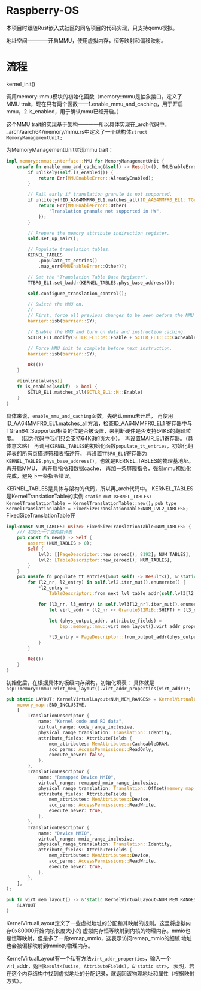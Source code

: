 # Raspberry-OS
本项目时跟随Rust嵌入式社区的同名项目的代码实现，只支持qemu模拟。

地址空间————开启MMU，使用虚拟内存，恒等映射和偏移映射。

# 流程
kernel_init()

调用memory::mmu模块的初始化函数（memory::mmu是抽象接口，定义了MMU trait，现在只有两个函数——1.enable_mmu_and_caching，用于开启mmu，2.is_enabled，用于确认mmu已经开启。）

这个MMU trait的实现基于架构————所以具体实现在_arch代码中。
_arch/aarch64/memory/mmu.rs中定义了一个结构体`struct MemoryManagementUnit;`

为MemoryManagementUnit实现mmu trait：
```rust
impl memory::mmu::interface::MMU for MemoryManagementUnit {
    unsafe fn enable_mmu_and_caching(&self) -> Result<(), MMUEnableError> {
        if unlikely(self.is_enabled()) {
            return Err(MMUEnableError::AlreadyEnabled);
        }

        // Fail early if translation granule is not supported.
        if unlikely(!ID_AA64MMFR0_EL1.matches_all(ID_AA64MMFR0_EL1::TGran64::Supported)) {
            return Err(MMUEnableError::Other(
                "Translation granule not supported in HW",
            ));
        }

        // Prepare the memory attribute indirection register.
        self.set_up_mair();

        // Populate translation tables.
        KERNEL_TABLES
            .populate_tt_entries()
            .map_err(MMUEnableError::Other)?;

        // Set the "Translation Table Base Register".
        TTBR0_EL1.set_baddr(KERNEL_TABLES.phys_base_address());

        self.configure_translation_control();

        // Switch the MMU on.
        //
        // First, force all previous changes to be seen before the MMU is enabled.
        barrier::isb(barrier::SY);

        // Enable the MMU and turn on data and instruction caching.
        SCTLR_EL1.modify(SCTLR_EL1::M::Enable + SCTLR_EL1::C::Cacheable + SCTLR_EL1::I::Cacheable);

        // Force MMU init to complete before next instruction.
        barrier::isb(barrier::SY);

        Ok(())
    }

    #[inline(always)]
    fn is_enabled(&self) -> bool {
        SCTLR_EL1.matches_all(SCTLR_EL1::M::Enable)
    }
}
```
具体来说，`enable_mmu_and_caching`函数，先确认mmu未开启，
再使用ID_AA64MMFR0_EL1.matches_all方法，检查ID_AA64MMFR0_EL1
寄存器中与TGran64::Supported相关的位是否被设置，来判断硬件是否支持64KB的翻译粒度。
（因为代码中我们只会支持64KB的页大小）。
再设置MAIR_EL1寄存器。（具体意义略）
再调用`KERNEL_TABLES`的初始化函数`populate_tt_entries`，初始化翻译表的所有页描述符和表描述符。
再设置`TTBR0_EL1`寄存器为`KERNEL_TABLES.phys_base_address()`，也就是KERNEL_TABLES的物理基地址。
再开启MMU，
再开启指令和数据cache，
再加一条屏障指令，强制mmu初始化完成，避免下一条指令错误。

KERNEL_TABLES是具体与架构的代码，所以再_arch代码中。
KERNEL_TABLES是KernelTranslationTable的实例
`static mut KERNEL_TABLES: KernelTranslationTable = KernelTranslationTable::new();`
`pub type KernelTranslationTable = FixedSizeTranslationTable<NUM_LVL2_TABLES>;`
FixedSizeTranslationTable在
```rust
impl<const NUM_TABLES: usize> FixedSizeTranslationTable<NUM_TABLES> {
    /// 初始化一个空的翻译表
    pub const fn new() -> Self {
        assert!(NUM_TABLES > 0);
        Self {
            lvl3: [[PageDescriptor::new_zeroed(); 8192]; NUM_TABLES],
            lvl2: [TableDescriptor::new_zeroed(); NUM_TABLES],
        }
    }
    pub unsafe fn populate_tt_entries(&mut self) -> Result<(), &'static str> {
        for (l2_nr, l2_entry) in self.lvl2.iter_mut().enumerate() {
            *l2_entry =
                TableDescriptor::from_next_lvl_table_addr(self.lvl3[l2_nr].phys_start_addr_usize());

            for (l3_nr, l3_entry) in self.lvl3[l2_nr].iter_mut().enumerate() {
                let virt_addr = (l2_nr << Granule512MiB::SHIFT) + (l3_nr << Granule64KiB::SHIFT);

                let (phys_output_addr, attribute_fields) =
                    bsp::memory::mmu::virt_mem_layout().virt_addr_properties(virt_addr)?;

                *l3_entry = PageDescriptor::from_output_addr(phys_output_addr, &attribute_fields);
            }
        }

        Ok(())
    }
}
```
初始化后，在根据具体的板级内存架构，初始化填表：
具体就是`bsp::memory::mmu::virt_mem_layout().virt_addr_properties(virt_addr)?;`
```rust
pub static LAYOUT: KernelVirtualLayout<NUM_MEM_RANGES> = KernelVirtualLayout::new(
    memory_map::END_INCLUSIVE,
    [
        TranslationDescriptor {
            name: "Kernel code and RO data",
            virtual_range: code_range_inclusive,
            physical_range_translation: Translation::Identity,
            attribute_fields: AttributeFields {
                mem_attributes: MemAttributes::CacheableDRAM,
                acc_perms: AccessPermissions::ReadOnly,
                execute_never: false,
            },
        },
        TranslationDescriptor {
            name: "Remapped Device MMIO",
            virtual_range: remapped_mmio_range_inclusive,
            physical_range_translation: Translation::Offset(memory_map::mmio::START + 0x20_0000),
            attribute_fields: AttributeFields {
                mem_attributes: MemAttributes::Device,
                acc_perms: AccessPermissions::ReadWrite,
                execute_never: true,
            },
        },
        TranslationDescriptor {
            name: "Device MMIO",
            virtual_range: mmio_range_inclusive,
            physical_range_translation: Translation::Identity,
            attribute_fields: AttributeFields {
                mem_attributes: MemAttributes::Device,
                acc_perms: AccessPermissions::ReadWrite,
                execute_never: true,
            },
        },
    ],
);

pub fn virt_mem_layout() -> &'static KernelVirtualLayout<NUM_MEM_RANGES> {
    &LAYOUT
}

```
KernelVirtualLayout定义了一些虚拟地址的分配和其映射的规则。这里将虚拟内存0x80000开始内核长度大小的
虚拟内存恒等映射到内核的物理内存。mmio也是恒等映射，但是多了一段remap_mmio，这表示访问remap_mmio的细腻
地址也会被偏移映射到mmio的物理内存。

KernelVirtualLayout有一个私有方法`virt_addr_properties`，输入一个virt_addr，返回`Result<(usize, AttributeFields), &'static str>`，
表明，若在这个内存结构中找到虚拟地址的分配记录，就返回该物理地址和属性（根据映射方式）。

